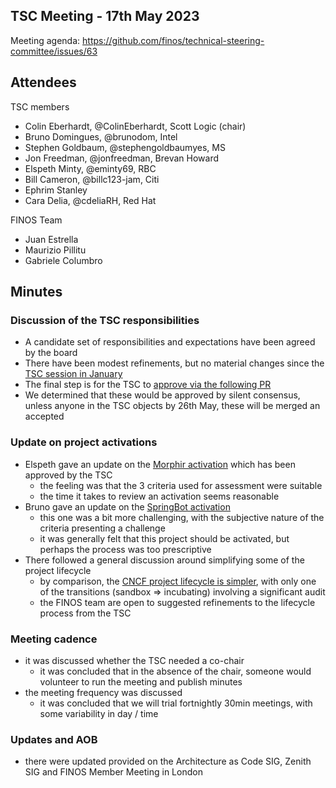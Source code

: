 ## TSC Meeting - 17th May 2023

Meeting agenda: https://github.com/finos/technical-steering-committee/issues/63

## Attendees

TSC members
 - Colin Eberhardt, @ColinEberhardt, Scott Logic (chair)
 - Bruno Domingues, @brunodom, Intel
 - Stephen Goldbaum, @stephengoldbaumyes, MS
 - Jon Freedman, @jonfreedman, Brevan Howard 
 - Elspeth Minty, @eminty69, RBC
 - Bill Cameron, @billc123-jam, Citi
 - Ephrim Stanley
 - Cara Delia, @cdeliaRH, Red Hat

FINOS Team
 - Juan Estrella
 - Maurizio Pillitu
 - Gabriele Columbro

## Minutes

### Discussion of the TSC responsibilities
 
 - A candidate set of responsibilities and expectations have been agreed by the board
 - There have been modest refinements, but no material changes since the [TSC session in January](https://github.com/finos/technical-steering-committee/blob/master/meetings/2023-01-18.md#tsc-responsibilities)
 - The final step is for the TSC to [approve via the following PR](https://github.com/finos/technical-steering-committee/pull/64)
 - We determined that these would be approved by silent consensus, unless anyone in the TSC objects by 26th May, these will be merged an accepted

### Update on project activations

 - Elspeth gave an update on the [Morphir activation](https://github.com/finos/community/issues/230) which has been approved by the TSC
   - the feeling was that the 3 criteria used for assessment were suitable
   - the time it takes to review an activation seems reasonable
 - Bruno gave an update on the [SpringBot activation](https://github.com/finos/community/issues/236)
   - this one was a bit more challenging, with the subjective nature of the criteria presenting a challenge
   - it was generally felt that this project should be activated, but perhaps the process was too prescriptive
 - There followed a general discussion around simplifying some of the project lifecycle
   - by comparison, the [CNCF project lifecycle is simpler](https://github.com/cncf/toc/blob/main/process/graduation_criteria.md), with only one of the transitions (sandbox => incubating) involving a significant audit
   - the FINOS team are open to suggested refinements to the lifecycle process from the TSC

### Meeting cadence

 - it was discussed whether the TSC needed a co-chair
   - it was concluded that in the absence of the chair, someone would volunteer to run the meeting and publish minutes
 - the meeting frequency was discussed
   - it was concluded that we will trial fortnightly 30min meetings, with some variability in day / time

### Updates and AOB

  - there were updated provided on the Architecture as Code SIG, Zenith SIG and FINOS Member Meeting in London
